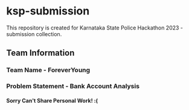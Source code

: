 # ksp-submission
This repository is created for Karnataka State Police Hackathon 2023 - submission collection. 
## Team Information
### Team Name - ForeverYoung
### Problem Statement - Bank Account Analysis



#### Sorry Can't Share Personal Work! :( 



